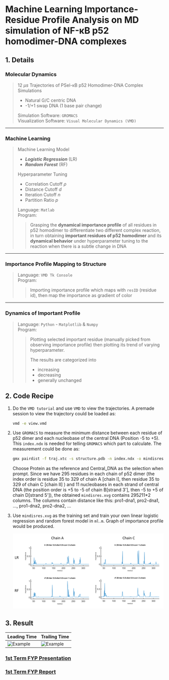 # Machine Learning Importance-Residue Profile Analysis on MD simulation of NF-κB p52 homodimer-DNA complexes

## 1. Details

### Molecular Dynamics 
> 12 $\mu s$ Trajectories of PSel-κB p52 Homodimer-DNA Complex Simulations 
>   - Natural G/C centric DNA
>   - -1/+1 swap DNA (1 base pair change)
> 
> Simulation Software: `GROMACS`   
> Visualization Software: `Visual Molecular Dynamics (VMD)`
>

***

### Machine Learning 

> Machine Learning Model 
> - ***Logistic Regression*** (LR)
> - ***Random Forest*** (RF)
>
> Hyperparameter Tuning
> - Correlation Cutoff $\rho$
> - Distance Cutoff $d$
> - Iteration Cutoff $n$
> - Partition Ratio $p$
>
> Language: `Matlab`  
> Program:  
>> Grasping the **dynamical importance profile** of all residues in p52 homodimer  to differentiate two different complex reaction, in turn obtaining **important residues of p52 homodimer** and its **dynamical behavior** under hyperparameter tuning to the reaction when there is a subtle change in DNA  
> 
> 

***

### Importance Profile Mapping to Structure 

> Language: `VMD Tk Console`  
> Program: 
>> Importing importance profile which maps with `resID` (residue id), then map the importance as gradient of color 

***

### Dynamics of Important Profile 

> Language: `Python` - `Matplotlib` & `Numpy`   
> Program:   
>> Plotting selected important residue (manually picked from observing importance profile) then plotting its trend of varying hyperparameter.   
>>
>> The results are categorized into
>> - increasing
>> - decreasing
>> - generally unchanged

## 2. Code Recipe

1. Do the `VMD tutorial` and use `VMD` to view the trajectories. A premade session to view the trajectory could be loaded as:
	``` bash
	vmd -e view.vmd
	```

2. Use `GROMACS` to measure the minimum distance between each residue of p52 dimer and each nucleobase of the central DNA (Position -5 to +5). This `index.ndx` is needed for telling `GROMACS` which part to calculate. The measurement could be done as:
	``` bash
	gmx pairdist -f traj.xtc -s structure.pdb -n index.ndx -o mindisres.xvg -refgrouping res -selgrouping res
	```
	Choose Protein as the reference and Central_DNA as the selection when prompt. 
	Since we have 295 residues in each chain of p52 dimer (the index order is residue 35 to 329 of chain A [chain I], then residue 35 to 329 of chain C [chain II] ) and 11 nucleobases in each strand of central DNA (the position order is +5 to -5 of chain B[strand 3'], then -5 to +5 of chain D[strand 5']), the obtained `mindisres.xvg` contains 295*2*11*2 columns. The columns contain distance like this: pro1-dna1, pro2-dna1, ..., pro1-dna2, pro2-dna2, ...

3. Use `mindisres.xvg` as the training set and train your own linear logistic regression and random forest model in `ml.m`. Graph of importance profile would be produced. 

	![ml_graph](./Asset/ml_graph.png)




## 3. Result 

| Leading Time  | Trailing Time  |
| ----------- | ----------- |
| ![Example]()      | ![Example]()        |


### [1st Term FYP Presentation](https://docs.google.com/presentation/d/14aqJsW1jiOO9M-DGyBVcd_HPgO4b68ga/edit?usp=sharing&ouid=110148678779983739038&rtpof=true&sd=true)

### [1st Term FYP Report](https://drive.google.com/file/d/1xcn-ivw_24DQZdETndDcmKVqA2lJp3lw/view?usp=sharing)

